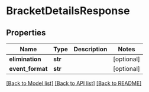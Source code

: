 # BracketDetailsResponse

## Properties
Name | Type | Description | Notes
------------ | ------------- | ------------- | -------------
**elimination** | **str** |  | [optional] 
**event_format** | **str** |  | [optional] 

[[Back to Model list]](../README.md#documentation-for-models) [[Back to API list]](../README.md#documentation-for-api-endpoints) [[Back to README]](../README.md)

